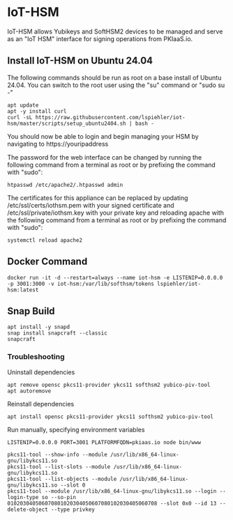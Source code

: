 # IoT-HSM
IoT-HSM allows Yubikeys and SoftHSM2 devices to be managed and serve as an "IoT HSM" interface for signing operations from PKIaaS.io.

## Install IoT-HSM on Ubuntu 24.04
The following commands should be run as root on a base install of Ubuntu 24.04. You can switch to the root user using the "su" command or "sudo su -"
```
apt update
apt -y install curl
curl -sL https://raw.githubusercontent.com/lspiehler/iot-hsm/master/scripts/setup_ubuntu2404.sh | bash -
```

You should now be able to login and begin managing your HSM by navigating to https://youripaddress

The password for the web interface can be changed by running the following command from a terminal as root or by prefixing the command with "sudo": 
```
htpasswd /etc/apache2/.htpasswd admin
```

The certificates for this appliance can be replaced by updating /etc/ssl/certs/iothsm.pem with your signed certificate and /etc/ssl/private/iothsm.key with your private key and reloading apache with the following command from a terminal as root or by prefixing the command with "sudo":
```
systemctl reload apache2
```

## Docker Command
```
docker run -it -d --restart=always --name iot-hsm -e LISTENIP=0.0.0.0 -p 3001:3000 -v iot-hsm:/var/lib/softhsm/tokens lspiehler/iot-hsm:latest
```

## Snap Build
```
apt install -y snapd
snap install snapcraft --classic
snapcraft
```

### Troubleshooting
Uninstall dependencies
```
apt remove opensc pkcs11-provider ykcs11 softhsm2 yubico-piv-tool
apt autoremove
```
Reinstall dependencies
```
apt install opensc pkcs11-provider ykcs11 softhsm2 yubico-piv-tool
```
Run manually, specifying environment variables
```
LISTENIP=0.0.0.0 PORT=3001 PLATFORMFQDN=pkiaas.io node bin/www
```

```
pkcs11-tool --show-info --module /usr/lib/x86_64-linux-gnu/libykcs11.so
pkcs11-tool --list-slots --module /usr/lib/x86_64-linux-gnu/libykcs11.so
pkcs11-tool --list-objects --module /usr/lib/x86_64-linux-gnu/libykcs11.so --slot 0
pkcs11-tool --module /usr/lib/x86_64-linux-gnu/libykcs11.so --login --login-type so --so-pin 010203040506070801020304050607080102030405060708 --slot 0x0 --id 13 --delete-object --type privkey
```
